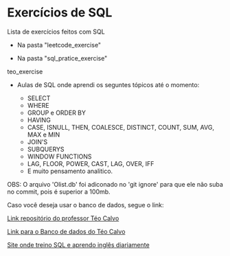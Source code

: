 # Exercícios de SQL
>
Lista de exercícios feitos com SQL

- Na pasta "leetcode_exercise"

- Na pasta "sql_pratice_exercise"


teo_exercise

- Aulas de SQL onde aprendi os seguntes tópicos até o momento:

    - SELECT
    - WHERE
    - GROUP e ORDER BY
    - HAVING
    - CASE, ISNULL, THEN, COALESCE, DISTINCT, COUNT, SUM, AVG, MAX e MIN
    - JOIN'S
    - SUBQUERYS
    - WINDOW FUNCTIONS
    - LAG, FLOOR, POWER, CAST, LAG, OVER, IFF
    - E muito pensamento analitico.	

OBS: O arquivo 'Olist.db' foi adiconado no 'git ignore' para que ele não suba no commit, pois é superior a 100mb. 

Caso você deseja usar o banco de dados, segue o link:

[Link repositório do professor Téo Calvo](https://github.com/TeoCalvo/teoSQL-V2)

[Link para o Banco de dados do Téo Calvo](https://drive.google.com/file/d/1YEohXFk7zSajy3Nitzi_svDnu9x4ZFn8/view)

[Site onde treino SQL e aprendo inglês diariamente](https://www.sql-practice.com/)

